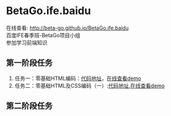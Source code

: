 # BetaGo.ife.baidu    
在线查看: http://beta-go.github.io/BetaGo.ife.baidu    
百度IFE春季班-BetaGo项目小组    
参加学习前端知识

## 第一阶段任务

1. 任务一：零基础HTML编码：[代码地址](https://github.com/Beta-Go/BetaGo.ife.baidu/tree/gh-pages/Spring/Stage1/Task1)，[在线查看demo](http://beta-go.github.io/BetaGo.ife.baidu/Spring/Stage1/Task1/index.html)
2. 任务二：零基础HTML及CSS编码（一）:[代码地址](https://github.com/Beta-Go/BetaGo.ife.baidu/tree/gh-pages/Spring/Stage1/Task2),[在线查看demo](http://beta-go.github.io/BetaGo.ife.baidu/Spring/Stage1/Task2/index.html)

## 第二阶段任务
